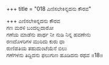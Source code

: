 +++
title = "018 ಎಣಿಸಲೇಕಿನ್ನದನು ಕೌರವ"

+++
ಎಣಿಸಲೇಕಿನ್ನದನು ಕೌರವ  
ಗಣ ಮರಳಿ ಬಂದಲ್ಲದಾರೋ  
ಗಣೆಯ ಮಾಡೆನು ಪಾರ್ಥ ನೀ ನುಡಿ ನಿನ್ನ ಹವಣೇನು   
ರಣದೊಳರಿಗಳ ಮುರಿದು ಕುರು ಧಾ  
ರುಣಿಪತಿಯ ತಹುದುಂಟೆಯೆನೆ ಬಿಲು  
ಗಣೆಗಳನು ತಿದ್ದಿದನು ಫಲುಗುಣ ಹೂಡಿದನು ರಥವ      ॥18॥